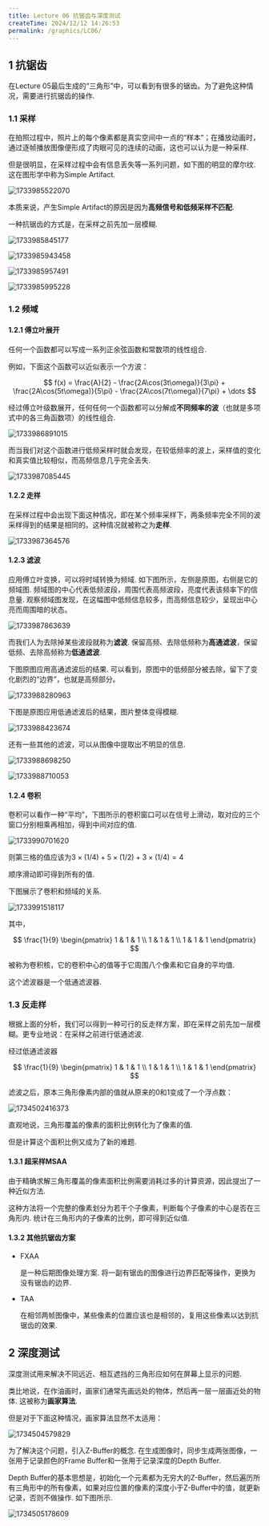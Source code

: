 ```yaml
---
title: Lecture 06 抗锯齿与深度测试 
createTime: 2024/12/12 14:26:53
permalink: /graphics/LC06/
---
```


## 1 抗锯齿

在Lecture 05最后生成的“三角形”中，可以看到有很多的锯齿。为了避免这种情况，需要进行抗锯齿的操作.

### 1.1 采样

在拍照过程中，照片上的每个像素都是真实空间中一点的“样本”；在播放动画时，通过逐帧播放图像便形成了肉眼可见的连续的动画，这也可以认为是一种采样.

但是很明显，在采样过程中会有信息丢失等一系列问题，如下图的明显的摩尔纹. 这在图形学中称为Simple Artifact.

![1733985522070](https://cdn.jsdelivr.net/gh/YOYOYOAKE/YOYOPics/notes/graphics/lc06/1733985522070.png)

本质来说，产生Simple Artifact的原因是因为**高频信号和低频采样不匹配**.

一种抗锯齿的方式是，在采样之前先加一层模糊.

![1733985845177](https://cdn.jsdelivr.net/gh/YOYOYOAKE/YOYOPics/notes/graphics/lc06/1733985845177.png)

![1733985943458](https://cdn.jsdelivr.net/gh/YOYOYOAKE/YOYOPics/notes/graphics/lc06/1733985943458.png)

![1733985957491](https://cdn.jsdelivr.net/gh/YOYOYOAKE/YOYOPics/notes/graphics/lc06/1733985957491.png)

![1733985995228](https://cdn.jsdelivr.net/gh/YOYOYOAKE/YOYOPics/notes/graphics/lc06/1733985995228.png)

### 1.2 频域

#### 1.2.1 傅立叶展开

任何一个函数都可以写成一系列正余弦函数和常数项的线性组合.

例如，下面这个函数可以近似表示一个方波：

$$
f(x) = \frac{A}{2} - \frac{2A\cos(3t\omega)}{3\pi} + \frac{2A\cos(5t\omega)}{5\pi} - \frac{2A\cos(7t\omega)}{7\pi} + \dots
$$

经过傅立叶级数展开，任何任何一个函数都可以分解成**不同频率的波**（也就是多项式中的各三角函数项）的线性组合.

![1733986891015](https://cdn.jsdelivr.net/gh/YOYOYOAKE/YOYOPics/notes/graphics/lc06/1733986891015.png)

而当我们对这个函数进行低频采样时就会发现，在较低频率的波上，采样值的变化和真实值比较相似，而高频信息几乎完全丢失.

![1733987085445](https://cdn.jsdelivr.net/gh/YOYOYOAKE/YOYOPics/notes/graphics/lc06/1733987085445.png)

#### 1.2.2 走样

在采样过程中会出现下面这种情况，即在某个频率采样下，两条频率完全不同的波采样得到的结果是相同的。这种情况就被称之为**走样**.

![1733987364576](https://cdn.jsdelivr.net/gh/YOYOYOAKE/YOYOPics/notes/graphics/lc06/1733987364576.png)

#### 1.2.3 滤波

应用傅立叶变换，可以将时域转换为频域. 如下图所示，左侧是原图，右侧是它的频域图. 频域图的中心代表低频波段，周围代表高频波段，亮度代表该频率下的信息量. 观察频域图发现，在这幅图中低频信息较多，而高频信息较少，呈现出中心亮而周围暗的状态。

![1733987863639](https://cdn.jsdelivr.net/gh/YOYOYOAKE/YOYOPics/notes/graphics/lc06/1733987863639.png)

而我们人为去除掉某些波段就称为**滤波**. 保留高频、去除低频称为**高通滤波**，保留低频、去除高频称为**低通滤波**.

下图原图应用高通滤波后的结果. 可以看到，原图中的低频部分被去除，留下了变化剧烈的“边界”，也就是高频部分。

![1733988280963](https://cdn.jsdelivr.net/gh/YOYOYOAKE/YOYOPics/notes/graphics/lc06/1733988280963.png)

下图是原图应用低通滤波后的结果，图片整体变得模糊.

![1733988423674](https://cdn.jsdelivr.net/gh/YOYOYOAKE/YOYOPics/notes/graphics/lc06/1733988423674.png)

还有一些其他的滤波，可以从图像中提取出不明显的信息.

![1733988698250](https://cdn.jsdelivr.net/gh/YOYOYOAKE/YOYOPics/notes/graphics/lc06/1733988698250.png)

![1733988710053](https://cdn.jsdelivr.net/gh/YOYOYOAKE/YOYOPics/notes/graphics/lc06/1733988710053.png)

#### 1.2.4 卷积

卷积可以看作一种“平均”，下图所示的卷积窗口可以在信号上滑动，取对应的三个窗口分别相乘再相加，得到中间对应的值.

![1733990701620](https://cdn.jsdelivr.net/gh/YOYOYOAKE/YOYOPics/notes/graphics/lc06/1733990701620.png)

则第三格的值应该为$3\times(1/4) + 5\times(1/2) + 3\times(1/4) = 4$

顺序滑动即可得到所有的值.

下图展示了卷积和频域的关系.

![1733991518117](https://cdn.jsdelivr.net/gh/YOYOYOAKE/YOYOPics/notes/graphics/lc06/1733991518117.png)

其中，

$$
\frac{1}{9}
\begin{pmatrix}
  1 & 1 & 1 \\
  1 & 1 & 1 \\
  1 & 1 & 1
\end{pmatrix}
$$

被称为卷积核，它的卷积中心的值等于它周围八个像素和它自身的平均值.

这个滤波器是一个低通滤波器.


### 1.3 反走样

根据上面的分析，我们可以得到一种可行的反走样方案，即在采样之前先加一层模糊。更专业地说：在采样之前进行低通滤波.

经过低通滤波器

$$
\frac{1}{9}
\begin{pmatrix}
  1 & 1 & 1 \\
  1 & 1 & 1 \\
  1 & 1 & 1
\end{pmatrix}
$$

滤波之后，原本三角形像素内部的值就从原来的0和1变成了一个浮点数：

![1734502416373](https://cdn.jsdelivr.net/gh/YOYOYOAKE/YOYOPics/notes/graphics/lc06/1734502416373.png)

直观地说，三角形覆盖的像素的面积比例转化为了像素的值.

但是计算这个面积比例又成为了新的难题.

#### 1.3.1 超采样MSAA

由于精确求解三角形覆盖的像素面积比例需要消耗过多的计算资源，因此提出了一种近似方法.

这种方法将一个完整的像素划分为若干个子像素，判断每个子像素的中心是否在三角形内. 统计在三角形内的子像素的比例，即可得到近似值.

#### 1.3.2 其他抗锯齿方案

- FXAA
  
  是一种后期图像处理方案. 将一副有锯齿的图像进行边界匹配等操作，更换为没有锯齿的边界.

- TAA
  
  在相邻两帧图像中，某些像素的位置应该也是相邻的，复用这些像素以达到抗锯齿的效果.

## 2 深度测试

深度测试用来解决不同远近、相互遮挡的三角形应如何在屏幕上显示的问题.

类比地说，在作油画时，画家们通常先画远处的物体，然后再一层一层画近处的物体. 这被称为**画家算法**.

但是对于下面这种情况，画家算法显然不太适用：

![1734504579829](https://cdn.jsdelivr.net/gh/YOYOYOAKE/YOYOPics/notes/graphics/lc06/1734504579829.png)

为了解决这个问题，引入Z-Buffer的概念. 在生成图像时，同步生成两张图像，一张用于记录颜色的Frame Buffer和一张用于记录深度的Depth Buffer. 

Depth Buffer的基本思想是，初始化一个元素都为无穷大的Z-Buffer，然后遍历所有三角形中的所有像素，如果对应位置的像素的深度小于Z-Buffer中的值，就更新记录，否则不做操作. 如下图所示.


![1734505178609](https://cdn.jsdelivr.net/gh/YOYOYOAKE/YOYOPics/notes/graphics/lc06/1734505178609.png)